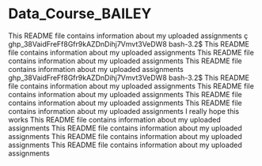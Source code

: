 # Data_Course_BAILEY 
This README file contains information about my uploaded assignments
ç
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
bash-3.2$ This README file contains information about my uploaded assignments
This README file contains information about my uploaded assignments
This README file contains information about my uploaded assignments
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
bash-3.2$ This README file contains information about my uploaded assignments
This README file contains information about my uploaded assignments
This README file contains information about my uploaded assignments
This README file contains information about my uploaded assignments
I really hope this works
This README file contains information about my uploaded assignments
This README file contains information about my uploaded assignments
This README file contains information about my uploaded assignments
This README file contains information about my uploaded assignments
